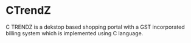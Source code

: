 # CTrendZ
C TRENDZ is a dekstop based shopping portal with a GST incorporated billing system which is implemented using C language.
